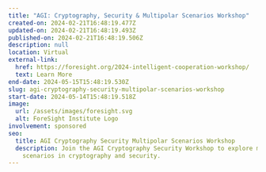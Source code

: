 ```yaml
---
title: "AGI: Cryptography, Security & Multipolar Scenarios Workshop"
created-on: 2024-02-21T16:48:19.477Z
updated-on: 2024-02-21T16:48:19.493Z
published-on: 2024-02-21T16:48:19.506Z
description: null
location: Virtual
external-link:
  href: https://foresight.org/2024-intelligent-cooperation-workshop/
  text: Learn More
end-date: 2024-05-15T15:48:19.530Z
slug: agi-cryptography-security-multipolar-scenarios-workshop
start-date: 2024-05-14T15:48:19.518Z
image:
  url: /assets/images/foresight.svg
  alt: ForeSight Institute Logo
involvement: sponsored
seo:
  title: AGI Cryptography Security Multipolar Scenarios Workshop
  description: Join the AGI Cryptography Security Workshop to explore multipolar
    scenarios in cryptography and security.
---
```

